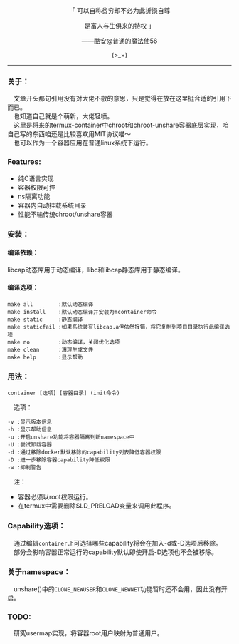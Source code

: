 <p align="center">「 可以自称贫穷却不必为此折损自尊</p>
<p align="center">是富人与生俱来的特权 」</p>
<p align="center">——酷安@普通的魔法使56</p>
<p align="center">(>_×)</p>         

-----------
### 关于：    
&emsp;文章开头那句引用没有对大佬不敬的意思，只是觉得在放在这里挺合适的引用下而已。             
&emsp;也知道自己就是个萌新，大佬轻喷。         
&emsp;这里是将来的termux-container中chroot和chroot-unshare容器底层实现，咱自己写的东西咱还是比较喜欢用MIT协议喵～        
&emsp;也可以作为一个容器应用在普通linux系统下运行。               
### Features:    
- 纯C语言实现
- 容器权限可控
- ns隔离功能
- 容器内自动挂载系统目录
- 性能不输传统chroot/unshare容器
### 安装：    
#### 编译依赖：         
libcap动态库用于动态编译，libc和libcap静态库用于静态编译。           
#### 编译选项：     
```text
make all        :默认动态编译
make install    :默认动态编译并安装为mcontainer命令
make static     :静态编译
make staticfail :如果系统装有libcap.a但依然报错，将它复制到项目目录执行此编译选项
make no         :动态编译，关闭优化选项
make clean      :清理生成文件
make help       :显示帮助
```
### 用法：    
```text
container [选项] [容器目录] (init命令)
```
&emsp;选项：    
```text
-v :显示版本信息
-h :显示帮助信息
-u :开启unshare功能将容器隔离到新namespace中
-U :尝试卸载容器
-d :通过移除docker默认移除的capability列表降低容器权限
-D :进一步移除容器capability降低权限
-w :抑制警告
```
&emsp;注：
- 容器必须以root权限运行。      
- 在termux中需要删除$LD_PRELOAD变量来调用此程序。      
### Capability选项：    
&emsp;通过编辑`container.h`可选择哪些capability将会在加入-d或-D选项后移除。      
&emsp;部分会影响容器正常运行的capability默认即使开启-D选项也不会被移除。       
### 关于namespace：      
&emsp;unshare()中的`CLONE_NEWUSER`和`CLONE_NEWNET`功能暂时还不会用，因此没有开启。         
### TODO:         
&emsp;研究usermap实现，将容器root用户映射为普通用户。          
